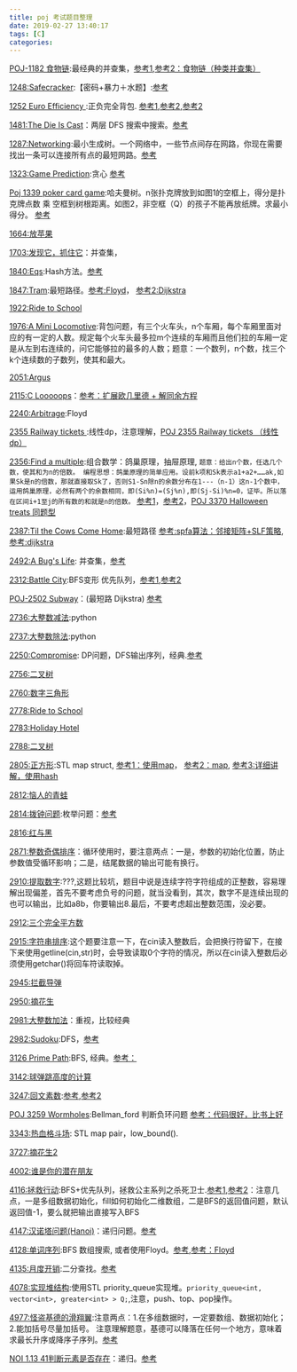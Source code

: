 ```yaml
---
title: poj 考试题目整理
date: 2019-02-27 13:40:17
tags: [C]
categories:
---
```






[POJ-1182 食物链](http://poj.org/problem?id=1182):最经典的并查集，[参考1](https://blog.csdn.net/niushuai666/article/details/6981689),[参考2：食物链（种类并查集）](https://blog.csdn.net/QQ_774682/article/details/81126457)


[1248:Safecracker](http://bailian.openjudge.cn/practice/1248/):【密码+暴力＋水题】:[参考](https://blog.csdn.net/tigerisland45/article/details/76222705)

[1252 Euro Efficiency ]():正负完全背包. [参考1](https://blog.csdn.net/a601025382s/article/details/9376637),[参考2](https://www.xuebuyuan.com/2234169.html),[参考2](https://www.xuebuyuan.com/357707.html)

[1481:The Die Is Cast](http://bailian.openjudge.cn/practice/1481/)：两层 DFS 搜索中搜索。[参考](https://blog.csdn.net/juncoder/article/details/23225631)

[1287:Networking](http://bailian.openjudge.cn/practice/1287/):最小生成树。一个网络中，一些节点间存在网路，你现在需要找出一条可以连接所有点的最短网路。[参考](https://blog.csdn.net/nucleare/article/details/80587769)

[1323:Game Prediction](http://bailian.openjudge.cn/practice/1323/):贪心 [参考](https://www.cnblogs.com/jinglecjy/p/5671912.html)

[Poj 1339 poker card game](http://bailian.openjudge.cn/practice/1339/):哈夫曼树。n张扑克牌放到如图1的空框上，得分是扑克牌点数 乘 空框到树根距离。如图2，非空框（Q）的孩子不能再放纸牌。求最小得分。
[参考](https://blog.csdn.net/crystal_02101/article/details/76164294)

[1664:放苹果](http://bailian.openjudge.cn/practice/1664/)

[1703:发现它，抓住它](http://bailian.openjudge.cn/practice/1703/)：并查集，

[1840:Eqs](http://bailian.openjudge.cn/practice/1840/):Hash方法。[参考](https://blog.csdn.net/ypopstar/article/details/51089951)

[1847:Tram](http://bailian.openjudge.cn/practice/1847/):最短路径。[参考:Floyd](https://www.cnblogs.com/zhengguiping--9876/p/5827636.html)， [参考2:Dijkstra](https://www.cnblogs.com/xiaozhuyang/p/poj1847.html)

[1922:Ride to School](http://bailian.openjudge.cn/practice/1922/)

[1976:A Mini Locomotive](http://bailian.openjudge.cn/practice/1976/):背包问题，有三个火车头，n个车厢，每个车厢里面对应的有一定的人数。规定每个火车头最多拉m个连续的车厢而且他们拉的车厢一定是从左到右连续的，问它能够拉的最多的人数；题意：一个数列，n个数，找三个k个连续数的子数列，使其和最大。



[2051:Argus](http://bailian.openjudge.cn/practice/2051/)

[2115:C Looooops](http://bailian.openjudge.cn/practice/2115/)：[参考：扩展欧几里德 + 解同余方程](https://blog.csdn.net/weixin_39792252/article/details/79232585)

[2240:Arbitrage](http://bailian.openjudge.cn/practice/2240/):Floyd

[2355 Railway tickets ](http://bailian.openjudge.cn/practice/2355/):线性dp，注意理解，[POJ 2355 Railway tickets （线性dp）](https://blog.csdn.net/bolininahuaalex/article/details/24798313)

[2356:Find a multiple](http://bailian.openjudge.cn/practice/2356/):组合数学：鸽巢原理，抽屉原理,
`题意：给出n个数，任选几个数，使其和为n的倍数。
编程思想：鸽巢原理的简单应用。设前k项和Sk表示a1+a2+……ak,如果Sk是n的倍数，那就直接取Sk了，否则S1-Sn除n的余数分布在1---（n-1）这n-1个数中，运用鸽巢原理，必然有两个的余数相同，即(Si%n)=(Sj%n),即(Sj-Si)%n=0，证毕。所以落在区间i+1至j的所有数的和就是n的倍数。`
[参考1](https://blog.csdn.net/Enjoying_Science/article/details/49150115)，[参考2](https://www.cnblogs.com/BlackStorm/p/5243156.html)，[POJ 3370 Halloween treats 同题型](https://www.cnblogs.com/BlackStorm/p/5245868.html)

[2387:Til the Cows Come Home](http://bailian.openjudge.cn/practice/2387/):最短路径 [参考:spfa算法：邻接矩阵+SLF策略](https://www.cnblogs.com/cszlg/p/3299555.html), [参考:dijkstra](https://blog.csdn.net/vizard_/article/details/77161447)

[2492:A Bug's Life](http://bailian.openjudge.cn/practice/2492/): 并查集，[参考](https://www.cnblogs.com/Asumi/p/9747701.html)

[2312:Battle City](http://bailian.openjudge.cn/practice/2312/):BFS变形  优先队列，[参考1](https://blog.csdn.net/qq_33279781/article/details/64122069),[参考2](https://blog.csdn.net/xiang_hehe/article/details/81322812)


[POJ-2502 Subway](http://bailian.openjudge.cn/practice/2502/)：(最短路 Dijkstra) [参考](https://www.cnblogs.com/kuangbin/archive/2013/06/18/3142560.html)

[2736:大整数减法](http://bailian.openjudge.cn/practice/2736/):python

[2737:大整数除法](http://bailian.openjudge.cn/practice/2737/):python

[2250:Compromise](http://bailian.openjudge.cn/practice/2250/): DP问题，DFS输出序列，经典.[参考](https://blog.csdn.net/laojiu_/article/details/70798333)

[2756:二叉树](http://bailian.openjudge.cn/practice/2756/)

[2760:数字三角形](http://bailian.openjudge.cn/practice/2760/)



[2778:Ride to School](http://bailian.openjudge.cn/practice/2778/)

[2783:Holiday Hotel](http://bailian.openjudge.cn/practice/2783/)

[2788:二叉树](http://bailian.openjudge.cn/practice/2788/)

[2805:正方形](http://bailian.openjudge.cn/practice/2805/):STL map struct, [参考1：使用map](https://blog.csdn.net/qq_26919935/article/details/77891222)， [参考2：map](https://blog.csdn.net/becky_w/article/details/80774273), [参考3:详细讲解，使用hash](https://blog.csdn.net/u013686535/article/details/70255422)

[2812:恼人的青蛙](http://bailian.openjudge.cn/practice/2812/)

[2814:拨钟问题](http://bailian.openjudge.cn/practice/2814/):枚举问题：[参考](https://www.cnblogs.com/FengZeng666/p/10417191.html)

[2816:红与黑](http://bailian.openjudge.cn/practice/2816/)

[2871:整数奇偶排序](http://bailian.openjudge.cn/practice/2871/)：循环使用时，要注意两点：一是，参数的初始化位置，防止参数值受循环影响；二是，结尾数据的输出可能有换行。

[2910:提取数字](http://bailian.openjudge.cn/practice/2910/):???,这题比较坑，题目中说是连续字符字符组成的正整数，容易理解出现偏差，首先不要考虑负号的问题，就当没看到，其次，数字不是连续出现的也可以输出，比如a8b，你要输出8.最后，不要考虑超出整数范围，没必要。


[2912:三个完全平方数](http://bailian.openjudge.cn/practice/2912/)

[2915:字符串排序](http://bailian.openjudge.cn/practice/2915/):这个题要注意一下，在cin读入整数后，会把换行符留下，在接下来使用getline(cin,str)时，会导致读取0个字符的情况，所以在cin读入整数后必须使用getchar()将回车符读取掉。

[2945:拦截导弹](http://bailian.openjudge.cn/practice/2945/)

[2950:摘花生](http://bailian.openjudge.cn/practice/2950/)

[2981:大整数加法](http://bailian.openjudge.cn/practice/2981/)：重视，比较经典

[2982:Sudoku](http://bailian.openjudge.cn/practice/2982/):DFS，[参考](https://blog.csdn.net/Sharing_Li/article/details/9271045)

[3126 Prime Path](http://poj.org/problem?id=3126):BFS, 经典。[参考：](https://blog.csdn.net/super604zong/article/details/60324567)

[3142:球弹跳高度的计算](http://bailian.openjudge.cn/practice/3142/)

[3247:回文素数](http://bailian.openjudge.cn/practice/3247/):[参考](https://blog.csdn.net/qq_26919935/article/details/78011163),[参考2](https://blog.csdn.net/acerandaker/article/details/79377671)

[POJ 3259 Wormholes](http://poj.org/problem?id=3259):Bellman_ford 判断负环问题 [参考：代码很好，比书上好](https://blog.csdn.net/freezhanacmore/article/details/9712799)

[3343:热血格斗场](http://noi.openjudge.cn/ch0309/3343/): STL map pair，low_bound().

[3727:摘花生2](http://bailian.openjudge.cn/practice/3727/)


[4002:谁是你的潜在朋友](http://bailian.openjudge.cn/practice/4002/)

[4116:拯救行动](http://bailian.openjudge.cn/practice/4116/):BFS+优先队列，拯救公主系列之杀死卫士.[参考1](https://blog.csdn.net/anxdada/article/details/77032320),[参考2](https://blog.csdn.net/qq_37275680/article/details/81812158)：注意几点，一是多组数据初始化，fill如何初始化二维数组，二是BFS的返回值问题，默认返回值-1，要么就把输出直接写入BFS

[4147:汉诺塔问题(Hanoi)](http://bailian.openjudge.cn/practice/4147/)：递归问题。[参考](https://blog.csdn.net/algzjh/article/details/72902340)

[4128:单词序列](http://bailian.openjudge.cn/practice/4128/):BFS 数组搜索, 或者使用Floyd。[参考](https://blog.csdn.net/qq_35747066/article/details/78005638),[参考：Floyd](https://www.cnblogs.com/ssfzmfy/p/5772175.html)

[4135:月度开销](http://bailian.openjudge.cn/practice/4135/):二分查找。[参考]()

[4078:实现堆结构](http://bailian.openjudge.cn/practice/4078/):使用STL priority_queue实现堆。`priority_queue<int, vector<int>, greater<int> > Q;`,注意，push、top、pop操作。

[4977:怪盗基德的滑翔翼](http://noi.openjudge.cn/ch0206/4977/):注意两点：1.在多组数据时，一定要数组、数据初始化；2.能加括号尽量加括号。 注意理解题意，基德可以降落在任何一个地方，意味着求最长升序或降序子序列。[参考](https://blog.csdn.net/qq_38961124/article/details/78051279)


[NOI 1.13 41判断元素是否存在](http://noi.openjudge.cn/ch0113/41/)：递归。[参考](https://blog.csdn.net/wuzhenzi5193/article/details/80298737)












[]()
[]()
[]()
[]()
[]()
[]()
[]()
[]()
[]()
[]()
[]()
[]()
[]()
[]()
[]()
[]()
[]()
[]()
[]()
[]()
[]()
[]()
[]()
[]()
[]()
[]()
[]()
[]()
[]()
[]()
[]()
[]()
[]()
[]()
[]()
[]()
[]()
[]()
[]()
[]()
[]()
[]()
[]()
[]()
[]()
[]()
[]()